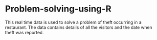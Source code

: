 # Problem-solving-using-R
This real time data is used to solve a problem of theft occurring in a restaurant. The data contains details of all the visitors and the date when theft was reported.
